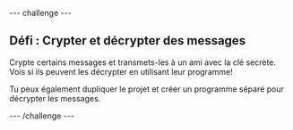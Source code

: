 \--- challenge \---

## Défi : Crypter et décrypter des messages

Crypte certains messages et transmets-les à un ami avec la clé secrète. Vois si ils peuvent les décrypter en utilisant leur programme!

Tu peux également dupliquer le projet et créer un programme séparé pour décrypter les messages.

\--- /challenge \---